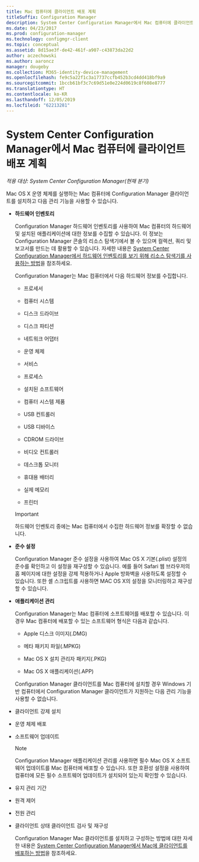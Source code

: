```yaml
---
title: Mac 컴퓨터에 클라이언트 배포 계획
titleSuffix: Configuration Manager
description: System Center Configuration Manager에서 Mac 컴퓨터에 클라이언트 배포를 계획합니다.
ms.date: 04/23/2017
ms.prod: configuration-manager
ms.technology: configmgr-client
ms.topic: conceptual
ms.assetid: 8d15ae3f-de42-461f-a907-c43873da22d2
author: aczechowski
ms.author: aaroncz
manager: dougeby
ms.collection: M365-identity-device-management
ms.openlocfilehash: fe9c5a22f1c3a17737ccfb452b3cd4dd418bf9a9
ms.sourcegitcommit: 1bccb61bf3c7c69d51e0e224d0619c8f608e8777
ms.translationtype: HT
ms.contentlocale: ko-KR
ms.lasthandoff: 12/05/2019
ms.locfileid: "62213281"
---
```

# <a name="planning-for-client-deployment-to-mac-computers-in-system-center-configuration-manager"></a>System Center Configuration Manager에서 Mac 컴퓨터에 클라이언트 배포 계획

*적용 대상: System Center Configuration Manager(현재 분기)*

Mac OS X 운영 체제를 실행하는 Mac 컴퓨터에 Configuration Manager 클라이언트를 설치하고 다음 관리 기능을 사용할 수 있습니다.  

- **하드웨어 인벤토리**  

   Configuration Manager 하드웨어 인벤토리를 사용하여 Mac 컴퓨터의 하드웨어 및 설치된 애플리케이션에 대한 정보를 수집할 수 있습니다. 이 정보는 Configuration Manager 콘솔의 리소스 탐색기에서 볼 수 있으며 컬렉션, 쿼리 및 보고서를 만드는 데 활용할 수 있습니다. 자세한 내용은 [System Center Configuration Manager에서 하드웨어 인벤토리를 보기 위해 리소스 탐색기를 사용하는 방법](../../../../core/clients/manage/inventory/use-resource-explorer-to-view-hardware-inventory.md)을 참조하세요.  

   Configuration Manager는 Mac 컴퓨터에서 다음 하드웨어 정보를 수집합니다.  

  -   프로세서  

  -   컴퓨터 시스템  

  -   디스크 드라이브  

  -   디스크 파티션  

  -   네트워크 어댑터  

  -   운영 체제  

  -   서비스  

  -   프로세스  

  -   설치된 소프트웨어  

  -   컴퓨터 시스템 제품  

  -   USB 컨트롤러  

  -   USB 디바이스  

  -   CDROM 드라이브  

  -   비디오 컨트롤러  

  -   데스크톱 모니터  

  -   휴대용 배터리  

  -   실제 메모리  

  -   프린터  

  > [!IMPORTANT]  
  >  하드웨어 인벤토리 중에는 Mac 컴퓨터에서 수집한 하드웨어 정보를 확장할 수 없습니다.  

- **준수 설정**  

   Configuration Manager 준수 설정을 사용하여 Mac OS X 기본(.plist) 설정의 준수를 확인하고 이 설정을 재구성할 수 있습니다. 예를 들어 Safari 웹 브라우저의 홈 페이지에 대한 설정을 강제 적용하거나 Apple 방화벽을 사용하도록 설정할 수 있습니다. 또한 셸 스크립트를 사용하면 MAC OS X의 설정을 모니터링하고 재구성할 수 있습니다.  

- **애플리케이션 관리**  

   Configuration Manager는 Mac 컴퓨터에 소프트웨어를 배포할 수 있습니다. 이 경우 Mac 컴퓨터에 배포할 수 있는 소프트웨어 형식은 다음과 같습니다.  

  -   Apple 디스크 이미지(.DMG)  

  -   메타 패키지 파일(.MPKG)  

  -   Mac OS X 설치 관리자 패키지(.PKG)  

  -   Mac OS X 애플리케이션(.APP)  

  Configuration Manager 클라이언트를 Mac 컴퓨터에 설치할 경우 Windows 기반 컴퓨터에서 Configuration Manager 클라이언트가 지원하는 다음 관리 기능을 사용할 수 없습니다.  

- 클라이언트 강제 설치  

- 운영 체제 배포  

- 소프트웨어 업데이트  

  > [!NOTE]  
  >  Configuration Manager 애플리케이션 관리를 사용하면 필수 Mac OS X 소프트웨어 업데이트를 Mac 컴퓨터에 배포할 수 있습니다. 또한 호환성 설정을 사용하여 컴퓨터에 모든 필수 소프트웨어 업데이트가 설치되어 있는지 확인할 수 있습니다.  

- 유지 관리 기간  

- 원격 제어  

- 전원 관리  

- 클라이언트 상태 클라이언트 검사 및 재구성  

  Configuration Manager Mac 클라이언트를 설치하고 구성하는 방법에 대한 자세한 내용은 [System Center Configuration Manager에서 Mac에 클라이언트를 배포하는 방법](../../../../core/clients/deploy/deploy-clients-to-macs.md)을 참조하세요.
